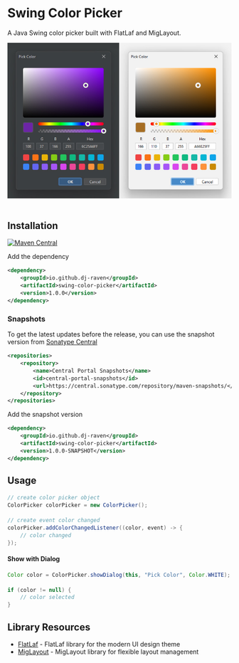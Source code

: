 # Swing Color Picker

A Java Swing color picker built with FlatLaf and MigLayout.

<img src="screenshot/screenshot.jpg" alt="color-picker" width="600"/>&nbsp;

## Installation

[![Maven Central](https://img.shields.io/maven-central/v/io.github.dj-raven/swing-color-picker?label=Maven%20Central)](https://central.sonatype.com/artifact/io.github.dj-raven/swing-color-picker/versions)

Add the dependency

``` xml
<dependency>
    <groupId>io.github.dj-raven</groupId>
    <artifactId>swing-color-picker</artifactId>
    <version>1.0.0</version>
</dependency>
```

### Snapshots

To get the latest updates before the release, you can use the snapshot version
from [Sonatype Central](https://central.sonatype.com/service/rest/repository/browse/maven-snapshots/io/github/dj-raven/swing-color-picker/)

``` xml
<repositories>
    <repository>
        <name>Central Portal Snapshots</name>
        <id>central-portal-snapshots</id>
        <url>https://central.sonatype.com/repository/maven-snapshots/</url>
    </repository>
</repositories>
```

Add the snapshot version

``` xml
<dependency>
    <groupId>io.github.dj-raven</groupId>
    <artifactId>swing-color-picker</artifactId>
    <version>1.0.0-SNAPSHOT</version>
</dependency>
```

## Usage

``` java
// create color picker object
ColorPicker colorPicker = new ColorPicker();

// create event color changed
colorPicker.addColorChangedListener((color, event) -> {
    // color changed
});

```

#### Show with Dialog

``` java
Color color = ColorPicker.showDialog(this, "Pick Color", Color.WHITE);

if (color != null) {
    // color selected
}
```

## Library Resources

- [FlatLaf](https://github.com/JFormDesigner/FlatLaf) - FlatLaf library for the modern UI design theme
- [MigLayout](https://github.com/mikaelgrev/miglayout) - MigLayout library for flexible layout management
